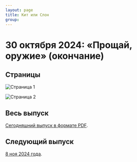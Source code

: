 ```yaml
---
layout: page
title: Кит или Слон
group: 
---
```


# 30 октября 2024: «Прощай, оружие» (окончание)

## Страницы

![Страница 1](https://www.dropbox.com/scl/fi/2l8zca12xzy1d10opz9a2/2024-10-30-page001.jpg?rlkey=0vc5luuxi68p8wzpgcb0l44um&raw=1)

![Страница 2](https://www.dropbox.com/scl/fi/zqjic4361szqgii1b824q/2024-10-30-page002.jpg?rlkey=wa2ufpnpwdsv7suaz5xq83s5q&raw=1)

## Весь выпуск

[Сегодняшний выпуск в формате PDF](https://www.dropbox.com/scl/fi/lteo718lbiq5za6j0w7yi/2024-10-30.pdf?rlkey=glucma5067bvkilibtin42074&raw=1). 

## Следующий выпуск

[8 ноя 2024 года](https://kitilislon.github.io/2024-11-08).

